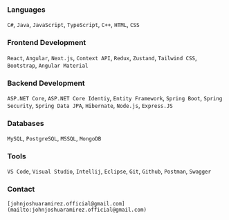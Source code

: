### Languages
`C#`, `Java`, `JavaScript`, `TypeScript`, `C++`, `HTML`, `CSS`

### Frontend Development
`React`, `Angular`, `Next.js`, `Context API`, `Redux`, `Zustand`, `Tailwind CSS`, `Bootstrap`, `Angular Material`

### Backend Development
`ASP.NET Core`, `ASP.NET Core Identiy`, `Entity Framework`, `Spring Boot`, `Spring Security`, `Spring Data JPA`, `Hibernate`, `Node.js`, `Express.JS`

### Databases
`MySQL`, `PostgreSQL`, `MSSQL`, `MongoDB`

### Tools
`VS Code`, `Visual Studio`, `Intellij`, `Eclipse`, `Git`, `Github`, `Postman`, `Swagger`


### Contact
`[johnjoshuaramirez.official@gmail.com](mailto:johnjoshuaramirez.official@gmail.com)`
